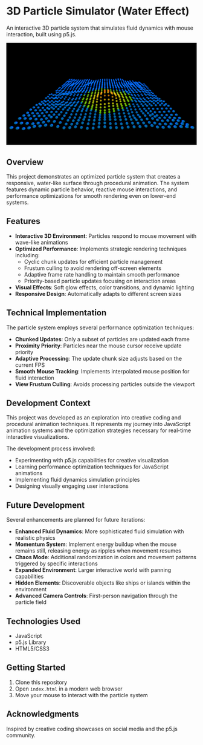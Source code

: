 # 3D Particle Simulator (Water Effect)

An interactive 3D particle system that simulates fluid dynamics with mouse interaction, built using p5.js.

![Particle Simulator](https://github.com/CodeDeficient/3D-particle-simulator-water/blob/main/preview.png?raw=true)

## Overview

This project demonstrates an optimized particle system that creates a responsive, water-like surface through procedural animation. The system features dynamic particle behavior, reactive mouse interactions, and performance optimizations for smooth rendering even on lower-end systems.

## Features

- **Interactive 3D Environment**: Particles respond to mouse movement with wave-like animations
- **Optimized Performance**: Implements strategic rendering techniques including:
  - Cyclic chunk updates for efficient particle management
  - Frustum culling to avoid rendering off-screen elements
  - Adaptive frame rate handling to maintain smooth performance
  - Priority-based particle updates focusing on interaction areas
- **Visual Effects**: Soft glow effects, color transitions, and dynamic lighting
- **Responsive Design**: Automatically adapts to different screen sizes

## Technical Implementation

The particle system employs several performance optimization techniques:

- **Chunked Updates**: Only a subset of particles are updated each frame
- **Proximity Priority**: Particles near the mouse cursor receive update priority
- **Adaptive Processing**: The update chunk size adjusts based on the current FPS
- **Smooth Mouse Tracking**: Implements interpolated mouse position for fluid interaction
- **View Frustum Culling**: Avoids processing particles outside the viewport

## Development Context

This project was developed as an exploration into creative coding and procedural animation techniques. It represents my journey into JavaScript animation systems and the optimization strategies necessary for real-time interactive visualizations.

The development process involved:

- Experimenting with p5.js capabilities for creative visualization
- Learning performance optimization techniques for JavaScript animations
- Implementing fluid dynamics simulation principles
- Designing visually engaging user interactions

## Future Development

Several enhancements are planned for future iterations:

- **Enhanced Fluid Dynamics**: More sophisticated fluid simulation with realistic physics
- **Momentum System**: Implement energy buildup when the mouse remains still, releasing energy as ripples when movement resumes
- **Chaos Mode**: Additional randomization in colors and movement patterns triggered by specific interactions
- **Expanded Environment**: Larger interactive world with panning capabilities
- **Hidden Elements**: Discoverable objects like ships or islands within the environment
- **Advanced Camera Controls**: First-person navigation through the particle field

## Technologies Used

- JavaScript
- p5.js Library
- HTML5/CSS3

## Getting Started

1. Clone this repository
2. Open `index.html` in a modern web browser
3. Move your mouse to interact with the particle system

## Acknowledgments

Inspired by creative coding showcases on social media and the p5.js community.
